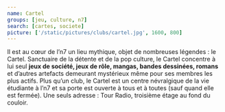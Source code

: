 ```yaml
---
name: Cartel
groups: [jeu, culture, n7]
search: [cartes, societe]
picture: ['/static/pictures/clubs/cartel.jpg', 1600, 800]
---
```

Il est au cœur de l’n7 un lieu mythique, objet de nombreuses légendes : le Cartel. Sanctuaire de la détente et de la pop culture, le Cartel concentre à lui seul **jeux de société, jeux de rôle, mangas, bandes dessinées, romans** et d’autres artefacts demeurant mystérieux même pour ses membres les plus actifs. Plus qu’un club, le Cartel est un centre névralgique de la vie étudiante à l’n7 et sa porte est ouverte à tous et à toutes (sauf quand elle est fermée). Une seuls adresse : Tour Radio, troisième étage au fond du couloir.
